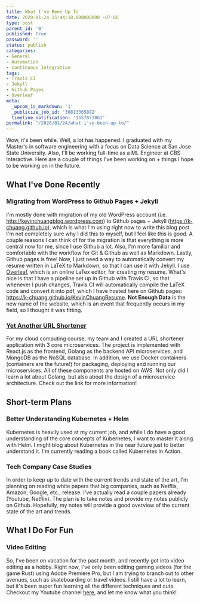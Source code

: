 ```yaml
---
title: What I've Been Up To
date: 2020-01-24 15:44:18.000000000 -07:00
type: post
parent_id: '0'
published: true
password: ''
status: publish
categories:
- General
- Automation
- Continuous Integration
tags:
- Travis CI
- Jekyll
- Github Pages
- Overleaf
meta:
  _wpcom_is_markdown: '1'
  _publicize_job_id: '30813365882'
  timeline_notification: '1557873861'
permalink: "/2020/01/24/what-i've-been-up-to/"
---
```

Wow, it's been while. Well, a lot has happened. I graduated with my Master's in software engineering with a focus on Data Science at San Jose State University. Also, I'll be working full-time as a ML Engineer at CBS Interactive. Here are a couple of things I've been working on + things I hope to be working on in the future.

## What I've Done Recently
### Migrating from WordPress to Github Pages + Jekyll
I'm mostly done with migration of my old WordPress account (i.e. http://kevinchuangblog.wordpress.com) to Github pages + Jekyll (https://k-chuang.github.io), which is what I'm using right now to write this blog post. I'm not completely sure why I did this to myself, but I feel like this is good. A couple reasons I can think of for the migration is that everything is more central now for me, since I use Github a lot. Also, I'm more familiar and comfortable with the workflow for Git & Github as well as Markdown. Lastly, Github pages is free! Now, I just need a way to automatically convert my resume written in LaTeX to Markdown, so that I can use it with Jekyll. I use [Overleaf](Overleaf.com), which is an online LaTex editor, for creating my resume. What's nice is that I have a pipeline set up in Github with Travis CI, so that whenever I push changes, Travis CI will automatically compile the LaTeX code and convert it into pdf, which I have hosted here on Github pages: https://k-chuang.github.io/KevinChuangResume. **Not Enough Data** is the new name of the website, which is an event that frequently occurs in my field, so I thought it was fitting.

### [Yet Another URL Shortener](https://github.com/nguyensjsu/fa19-281-team-red-1)
For my cloud computing course, my team and I created a URL shortener application with 3 core microservices. The project is implemented with React.js as the frontend, Golang as the backend API microservices, and MongoDB as the NoSQL database. In addition, we use Docker containers (containers are the future!) for packaging, deploying and running our microservices. All of these components are hosted on AWS. Not only did I learn a lot about Golang, but also about the design of a microservice architecture. Check out the link for more information!

## Short-term Plans
### Better Understanding Kubernetes + Helm
Kubernetes is heavily used at my current job, and while I do have a good understanding of the core concepts of Kubernetes, I want to master it along with Helm. I might blog about Kubernetes in the near future just to better understand it. I'm currently reading a book called Kubernetes in Action.

### Tech Company Case Studies
In order to keep up to date with the current trends and state of the art, I'm planning on reading white papers that big companies, such as Netflix, Amazon, Google, etc., release. I've actually read a couple papers already (Youtube, Netflix). The plan is to take notes and provide my notes publicly on Github. Hopefully, my notes will provide a good overview of the current state of the art and trends.

## What I Do For Fun
### Video Editing
So, I've been on vacation for the past month, and recently got into video editing as a hobby. Right now, I've only been editing gaming videos (for the game Rust) using Adobe Premiere Pro, but I am trying to branch out to other avenues, such as skateboarding or travel videos. I still have a lot to learn, but it's been super fun learning all the different techniques and cuts. Checkout my Youtube channel [here](https://www.youtube.com/channel/UCumYWKxbe3sUZ6VkMNWcEuA), and let me know what you think!  
